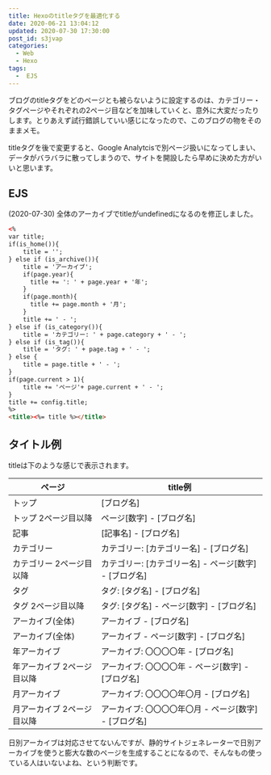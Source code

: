 ```yaml
---
title: Hexoのtitleタグを最適化する
date: 2020-06-21 13:04:12
updated: 2020-07-30 17:30:00
post_id: s3jvap
categories:
  - Web
  - Hexo
tags:
  -  EJS
---
```


ブログのtitleタグをどのページとも被らないように設定するのは、カテゴリー・タグページやそれぞれの2ページ目などを加味していくと、意外に大変だったりします。とりあえず試行錯誤していい感じになったので、このブログの物をそのままメモ。

titleタグを後で変更すると、Google Analytcisで別ページ扱いになってしまい、データがバラバラに散ってしまうので、サイトを開設したら早めに決めた方がいいと思います。

## EJS

<div class="alert notice">
(2020-07-30) 全体のアーカイブでtitleがundefinedになるのを修正しました。
</div>

```html
<%
var title;
if(is_home()){
    title = '';
} else if (is_archive()){
    title = 'アーカイブ';
    if(page.year){
      title += ': ' + page.year + '年';
    }
    if(page.month){
      title += page.month + '月';
    }
    title += ' - ';
} else if (is_category()){
    title = 'カテゴリー: ' + page.category + ' - ';
} else if (is_tag()){
    title = 'タグ: ' + page.tag + ' - ';
} else {
    title = page.title + ' - ';
}
if(page.current > 1){
    title += 'ページ'+ page.current + ' - ';
}
title += config.title;
%>
<title><%= title %></title>
```

## タイトル例

titleは下のような感じで表示されます。


ページ | title例
--- | ---
トップ | [ブログ名]
トップ 2ページ目以降 | ページ[数字] - [ブログ名]
記事 | [記事名] - [ブログ名]
カテゴリー | カテゴリー: [カテゴリー名] - [ブログ名]
カテゴリー 2ページ目以降 | カテゴリー: [カテゴリー名] - ページ[数字] - [ブログ名]
タグ | タグ: [タグ名]  - [ブログ名]
タグ 2ページ目以降 | タグ: [タグ名]  - ページ[数字] - [ブログ名]
アーカイブ(全体) | アーカイブ - [ブログ名]
アーカイブ(全体) | アーカイブ - ページ[数字] - [ブログ名]
年アーカイブ | アーカイブ: 〇〇〇〇年 - [ブログ名]
年アーカイブ 2ページ目以降 | アーカイブ: 〇〇〇〇年 - ページ[数字] - [ブログ名]
月アーカイブ | アーカイブ: 〇〇〇〇年〇月 - [ブログ名]
月アーカイブ 2ページ目以降 | アーカイブ: 〇〇〇〇年〇月 - ページ[数字] - [ブログ名]


日別アーカイブは対応させてないんですが、静的サイトジェネレーターで日別アーカイブを使うと膨大な数のページを生成することになるので、そんなもの使っている人はいないよね、という判断です。
